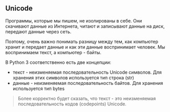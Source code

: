 ## Unicode

Программы, которые мы пишем, не изолированы в себе.
Они скачивают данные из Интернета, читают и записывают данные на диск,
передают данные через сеть.

Поэтому, очень важно понимать разницу между тем, как компьютер хранит и передает данные и как эти данные воспринимает человек.
Мы воспринимаем текст, а компьютер - байты.

В Python 3 соответственно есть две концепции:
* текст - неизменяемая последовательность Unicode символов. Для хранения этих символов используется тип строка (str)
* данные - неизменяемая последовательность байтов. Для хранения используется тип bytes

> Более корректно будет сказать, что текст - это неизменяемая последовательность кодов (codepoints) Unicode.

